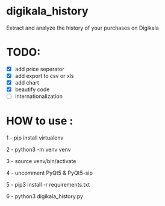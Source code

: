 # digikala_history

Extract and analyze the history of your purchases on Digikala

# TODO:

- [x] add price seperator
- [x] add export to csv or xls
- [x] add chart
- [x] beautify code
- [ ] internationalization

# HOW to use :

1 -  pip install virtualenv

2 -  python3 -m venv venv

3 -  source venv/bin/activate

4 -  uncomment PyQt5 & PyQt5-sip

5 -  pip3 install -r requirements.txt

6 -  python3 digikala_history.py

